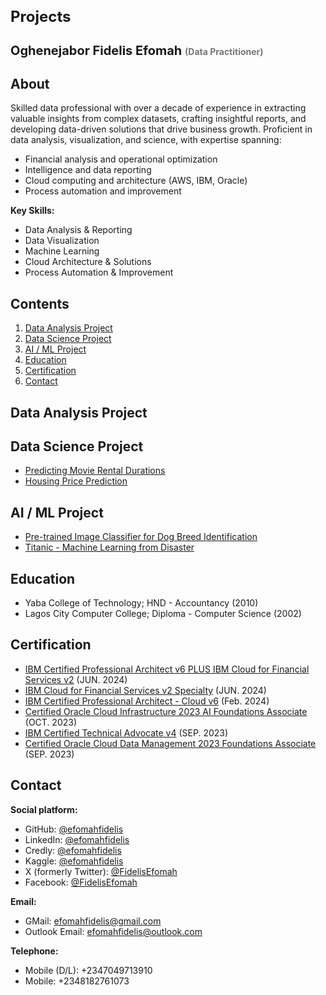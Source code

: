 <h1 style="font-size: 24px;">Projects</h1>

<h2 style="font-size: 20px;">Oghenejabor Fidelis Efomah <span style="font-size: 14px; color: #777;">(Data Practitioner)</span></h2>

<h2>About</h2>
<p>Skilled data professional with over a decade of experience in extracting valuable insights from complex datasets, crafting insightful reports, and developing data-driven solutions that drive business growth. Proficient in data analysis, visualization, and science, with expertise spanning:</p>

<ul>
    <li>Financial analysis and operational optimization</li>
    <li>Intelligence and data reporting</li>
    <li>Cloud computing and architecture (AWS, IBM, Oracle)</li>
    <li>Process automation and improvement</li>
</ul>

<p><strong>Key Skills:</strong></p>
<ul>
    <li>Data Analysis & Reporting</li>
    <li>Data Visualization</li>
    <li>Machine Learning</li>
    <li>Cloud Architecture & Solutions</li>
    <li>Process Automation & Improvement</li>
</ul>

<h2>Contents</h2>
<ol>
  <li><a href="#DAid">Data Analysis Project</a></li>
  <li><a href="#DSid">Data Science Project</a></li>
  <li><a href="#AI_MLid">AI / ML Project</a></li>
  <li><a href="#Eduid">Education</a></li>
  <li><a href="#Certid">Certification</a></li>
  <li><a href="#Contactid">Contact</a></li>
</ol>

## <h2 id="DAid">Data Analysis Project</h2>


## <h2 id="DSid">Data Science Project</h2>

<ul>
  <li><a href="https://github.com/EfomahFidelis/Predicting-Movie-Rental-Durations/tree/main">Predicting Movie Rental Durations</a></li>
  <li><a href="https://github.com/EfomahFidelis/Housing-Price-Prediction">Housing Price Prediction</a></li>
</ul>

## <h2 id="AI_MLid">AI / ML Project</h2>

<ul>
  <li><a href="https://github.com/EfomahFidelis/Project-Use-a-Pre-trained-Image-Classifier-to-Identify-Dog-Breeds/tree/main">Pre-trained Image Classifier for Dog Breed Identification</a></li>
  <li><a href="https://github.com/EfomahFidelis/Titanic-Disaster/blob/main/README.md">Titanic - Machine Learning from Disaster</a></li>
</ul>

## <h2 id="Eduid">Education</h2>

* Yaba College of Technology; HND - Accountancy (2010)
* Lagos City Computer College; Diploma - Computer Science (2002)

## <h2 id="Certid"> Certification</h2>
  * [IBM Certified Professional Architect v6 PLUS IBM Cloud for Financial Services v2](https://drive.google.com/file/d/1Rb2TXeOf78jUHjP6Nn0u_V1dAW0BBtlt/view?usp=sharing) (JUN. 2024)
  * [IBM Cloud for Financial Services v2 Specialty](https://drive.google.com/file/d/1HkGvYyjO536ydv5thbiEmPebWCyFiRri/view?usp=sharing) (JUN. 2024)
  * [IBM Certified Professional Architect - Cloud v6](https://drive.google.com/file/d/1e-2s-4Ceox8jeaMF7gXSJjQhEMctlqao/view?usp=sharing) (Feb. 2024)
  * [Certified Oracle Cloud Infrastructure 2023 AI Foundations Associate](https://drive.google.com/file/d/1UMTr5muVf8hDNYn6e8cKnF61WHO0sR2N/view?usp=sharing) (OCT. 2023)
  * [IBM Certified Technical Advocate v4](https://drive.google.com/file/d/17e5x89QKsVM06EXJ9HZaYtwkmQSVmHEJ/view?usp=sharing) (SEP. 2023)
  * [Certified Oracle Cloud Data Management 2023 Foundations Associate](https://drive.google.com/file/d/1lCNCdzPN2yZSy554NgeuKf4T4UsTMnOC/view?usp=sharing) (SEP. 2023)

## <h2 id="Contactid"> Contact</h2>
<strong>Social platform:</strong>
  * GitHub: [@efomahfidelis](https://www.github.com/EfomahFidelis)
  * LinkedIn: [@efomahfidelis](https://www.linkedin.com/in/efomahfidelis)
  * Credly: [@efomahfidelis](https://www.credly.com/users/efomahfidelis)
  * Kaggle: [@efomahfidelis](https://www.kaggle.com/fidelisefomah)
  * X (formerly Twitter): [@FidelisEfomah](https://www.x.com/FidelisEfomah)
  * Facebook: [@FidelisEfomah](https://web.facebook.com/FidelisEfomah)

<strong>Email:</strong>
  * GMail: [efomahfidelis@gmail.com](mailto:efomahfidelis@gmail.com)
  * Outlook Email: [efomahfidelis@outlook.com](mailto:efomahfidelis@outlook.com)

<strong>Telephone:</strong>
  * Mobile (D/L): +2347049713910
  * Mobile: +2348182761073

